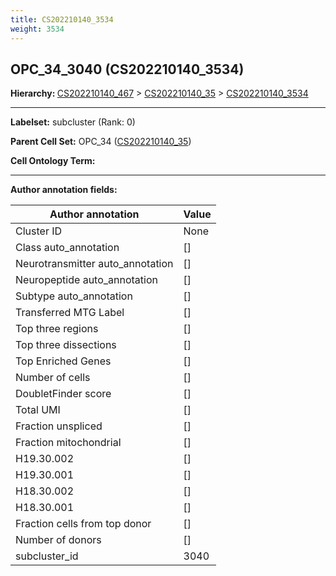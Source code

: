 ```yaml
---
title: CS202210140_3534
weight: 3534
---
```

## OPC_34_3040 (CS202210140_3534)
<b>Hierarchy: </b>
[CS202210140_467](https://purl.brain-bican.org/taxonomy/CS202210140#CS202210140_467) >
[CS202210140_35](https://purl.brain-bican.org/taxonomy/CS202210140#CS202210140_35) >
[CS202210140_3534](https://purl.brain-bican.org/taxonomy/CS202210140#CS202210140_3534)

---


**Labelset:** subcluster (Rank: 0)

**Parent Cell Set:** OPC_34 ([CS202210140_35](https://purl.brain-bican.org/taxonomy/CS202210140#CS202210140_35))



**Cell Ontology Term:** 

[MARKER GENES.]: #


---

[TRANSFERRED ANNOTATIONS.]: #


[AUTHOR ANNOTATION FIELDS.]: #


**Author annotation fields:**

| Author annotation | Value |
|-------------------|-------|
|Cluster ID|None|
|Class auto_annotation|[]|
|Neurotransmitter auto_annotation|[]|
|Neuropeptide auto_annotation|[]|
|Subtype auto_annotation|[]|
|Transferred MTG Label|[]|
|Top three regions|[]|
|Top three dissections|[]|
|Top Enriched Genes|[]|
|Number of cells|[]|
|DoubletFinder score|[]|
|Total UMI|[]|
|Fraction unspliced|[]|
|Fraction mitochondrial|[]|
|H19.30.002|[]|
|H19.30.001|[]|
|H18.30.002|[]|
|H18.30.001|[]|
|Fraction cells from top donor|[]|
|Number of donors|[]|
|subcluster_id|3040|
